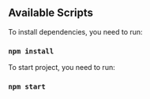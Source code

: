 ## Available Scripts

To install dependencies, you need to run:

### `npm install`

To start project, you need to run:

### `npm start`
